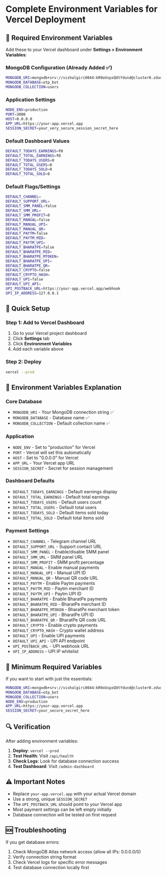 # Complete Environment Variables for Vercel Deployment

## 🔧 Required Environment Variables

Add these to your Vercel dashboard under **Settings > Environment Variables**:

### MongoDB Configuration (Already Added ✅)
```bash
MONGODB_URI=mongodb+srv://vishalgiri0044:kR9oUspxQUtYdund@cluster0.zdudgbg.mongodb.net/otp_bot?retryWrites=true&w=majority&appName=Cluster0
MONGODB_DATABASE=otp_bot
MONGODB_COLLECTION=users
```

### Application Settings
```bash
NODE_ENV=production
PORT=3000
HOST=0.0.0.0
APP_URL=https://your-app.vercel.app
SESSION_SECRET=your_very_secure_session_secret_here
```

### Default Dashboard Values
```bash
DEFAULT_TODAYS_EARNINGS=₹0
DEFAULT_TOTAL_EARNINGS=₹0
DEFAULT_TODAYS_USERS=0
DEFAULT_TOTAL_USERS=0
DEFAULT_TODAYS_SOLD=0
DEFAULT_TOTAL_SOLD=0
```

### Default Flags/Settings
```bash
DEFAULT_CHANNEL=
DEFAULT_SUPPORT_URL=
DEFAULT_SMM_PANEL=false
DEFAULT_SMM_URL=
DEFAULT_SMM_PROFIT=0
DEFAULT_MANUAL=false
DEFAULT_MANUAL_UPI=
DEFAULT_MANUAL_QR=
DEFAULT_PAYTM=false
DEFAULT_PAYTM_MID=
DEFAULT_PAYTM_UPI=
DEFAULT_BHARATPE=false
DEFAULT_BHARATPE_MID=
DEFAULT_BHARATPE_MTOKEN=
DEFAULT_BHARATPE_UPI=
DEFAULT_BHARATPE_QR=
DEFAULT_CRYPTO=false
DEFAULT_CRYPTO_HASH=
DEFAULT_UPI=false
DEFAULT_UPI_API=
UPI_POSTBACK_URL=https://your-app.vercel.app/webhook
UPI_IP_ADDRESS=127.0.0.1
```

## 🚀 Quick Setup

### Step 1: Add to Vercel Dashboard
1. Go to your Vercel project dashboard
2. Click **Settings** tab
3. Click **Environment Variables**
4. Add each variable above

### Step 2: Deploy
```bash
vercel --prod
```

## 📝 Environment Variables Explanation

### Core Database
- `MONGODB_URI` - Your MongoDB connection string ✅
- `MONGODB_DATABASE` - Database name ✅
- `MONGODB_COLLECTION` - Default collection name ✅

### Application
- `NODE_ENV` - Set to "production" for Vercel
- `PORT` - Vercel will set this automatically
- `HOST` - Set to "0.0.0.0" for Vercel
- `APP_URL` - Your Vercel app URL
- `SESSION_SECRET` - Secret for session management

### Dashboard Defaults
- `DEFAULT_TODAYS_EARNINGS` - Default earnings display
- `DEFAULT_TOTAL_EARNINGS` - Default total earnings
- `DEFAULT_TODAYS_USERS` - Default users count
- `DEFAULT_TOTAL_USERS` - Default total users
- `DEFAULT_TODAYS_SOLD` - Default items sold today
- `DEFAULT_TOTAL_SOLD` - Default total items sold

### Payment Settings
- `DEFAULT_CHANNEL` - Telegram channel URL
- `DEFAULT_SUPPORT_URL` - Support contact URL
- `DEFAULT_SMM_PANEL` - Enable/disable SMM panel
- `DEFAULT_SMM_URL` - SMM panel URL
- `DEFAULT_SMM_PROFIT` - SMM profit percentage
- `DEFAULT_MANUAL` - Enable manual payments
- `DEFAULT_MANUAL_UPI` - Manual UPI ID
- `DEFAULT_MANUAL_QR` - Manual QR code URL
- `DEFAULT_PAYTM` - Enable Paytm payments
- `DEFAULT_PAYTM_MID` - Paytm merchant ID
- `DEFAULT_PAYTM_UPI` - Paytm UPI ID
- `DEFAULT_BHARATPE` - Enable BharatPe payments
- `DEFAULT_BHARATPE_MID` - BharatPe merchant ID
- `DEFAULT_BHARATPE_MTOKEN` - BharatPe merchant token
- `DEFAULT_BHARATPE_UPI` - BharatPe UPI ID
- `DEFAULT_BHARATPE_QR` - BharatPe QR code URL
- `DEFAULT_CRYPTO` - Enable crypto payments
- `DEFAULT_CRYPTO_HASH` - Crypto wallet address
- `DEFAULT_UPI` - Enable UPI payments
- `DEFAULT_UPI_API` - UPI API endpoint
- `UPI_POSTBACK_URL` - UPI webhook URL
- `UPI_IP_ADDRESS` - UPI IP whitelist

## 🎯 Minimum Required Variables

If you want to start with just the essentials:

```bash
MONGODB_URI=mongodb+srv://vishalgiri0044:kR9oUspxQUtYdund@cluster0.zdudgbg.mongodb.net/otp_bot?retryWrites=true&w=majority&appName=Cluster0
MONGODB_DATABASE=otp_bot
MONGODB_COLLECTION=users
NODE_ENV=production
APP_URL=https://your-app.vercel.app
SESSION_SECRET=your_secure_secret_here
```

## 🔍 Verification

After adding environment variables:

1. **Deploy**: `vercel --prod`
2. **Test Health**: Visit `/api/health`
3. **Check Logs**: Look for database connection success
4. **Test Dashboard**: Visit `/admin-dashboard`

## ⚠️ Important Notes

- Replace `your-app.vercel.app` with your actual Vercel domain
- Use a strong, unique `SESSION_SECRET`
- The `UPI_POSTBACK_URL` should point to your Vercel app
- Most payment settings can be left empty initially
- Database connection will be tested on first request

## 🆘 Troubleshooting

If you get database errors:
1. Check MongoDB Atlas network access (allow all IPs: 0.0.0.0/0)
2. Verify connection string format
3. Check Vercel logs for specific error messages
4. Test database connection locally first
